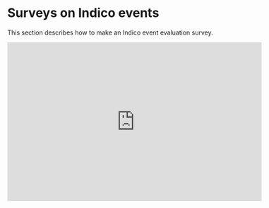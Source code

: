 # Surveys on Indico events

This section describes how to make an Indico event evaluation survey.

<iframe width="576" height="360" frameborder="0" src="https://cds.cern.ch/video/2261869?showTitle=true" allowfullscreen></iframe>

